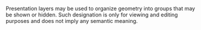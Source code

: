 Presentation layers may be used to organize geometry into groups that may be shown or hidden. Such designation is only for viewing and editing purposes and does not imply any semantic meaning.
